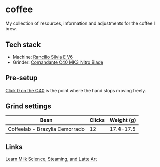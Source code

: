 # coffee

My collection of resources, information and adjustments for the coffee I brew.

## Tech stack

- Machine: [Rancilio Silvia E V6](https://www.konesso.pl/product-pol-4222-Ekspres-do-kawy-Rancilio-Silvia-E-Black-V6-2020-Nero-uniw.html?gclid=EAIaIQobChMI3KD_yIG06gIVNgCiAx1RGgiCEAQYASABEgJcz_D_BwE)
- Grinder: [Comandante C40 MK3 Nitro Blade](https://www.coffeedesk.pl/product/3751/Mlynek-Comandante-C40-Mk3-Nitro-Blade-Bamboo)

## Pre-setup

[Click 0 on the C40](https://www.youtube.com/watch?v=UN1X4ELC3-o) is the point where the hand stops moving freely.

## Grind settings

| Bean                           | Clicks | Weight (g) |
| ------------------------------ | ------ | ---------- |
| Coffeelab - Brazylia Cemorrado | 12     | 17.4-17.5  |

## Links

[Learn Milk Science, Steaming, and Latte Art](https://www.youtube.com/watch?v=x5nOFirDRTo)

